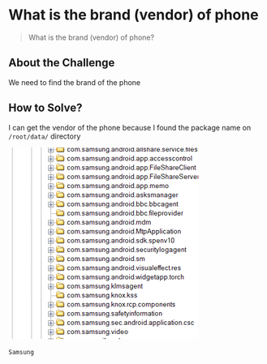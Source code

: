 # What is the brand (vendor) of phone
> What is the brand (vendor) of phone?

## About the Challenge
We need to find the brand of the phone

## How to Solve?
I can get the vendor of the phone because I found the package name on `/root/data/` directory

![vendor](images/samsung.png)

```
Samsung
```